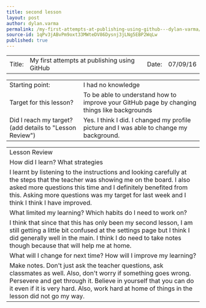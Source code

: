 ```yaml
---
title: second lesson
layout: post
author: dylan.varma
permalink: /my-first-attempts-at-publishing-using-github---dylan-varma/
source-id: 1qPv3jABvPm9oxt33MWteDV86Dysnj3jLNg5EBP2WqLw
published: true
---
```

<table>
  <tr>
    <td>Title:  </td>
    <td>My first attempts at publishing using GitHub  </td>
    <td> Date:  </td>
    <td>07/09/16</td>
  </tr>
</table>


<table>
  <tr>
    <td>Starting point:</td>
    <td>I had no knowledge </td>
  </tr>
  <tr>
    <td>Target for this lesson?</td>
    <td>To be able to understand how to improve your GitHub page by changing things like backgrounds</td>
  </tr>
  <tr>
    <td>Did I reach my target? 
(add details to "Lesson Review")</td>
    <td>Yes. I think I did. I changed my profile picture and I was able to change my background.</td>
  </tr>
</table>


<table>
  <tr>
    <td>Lesson Review</td>
  </tr>
  <tr>
    <td>How did I learn? What strategies </td>
  </tr>
  <tr>
    <td>I learnt by listening to the instructions and looking carefully at the steps that the teacher was showing me on the board. I also asked more questions this time and I definitely benefited from this. Asking more questions was my target for last week and I think I think I have improved.</td>
  </tr>
  <tr>
    <td>What limited my learning? Which habits do I need to work on? </td>
  </tr>
  <tr>
    <td>I think that since that this has only been my second lesson, I am still getting a little bit confused at the settings page but I think I did generally well in the main. I think I do need to take notes though because that will help me at home.</td>
  </tr>
  <tr>
    <td>What will I change for next time? How will I improve my learning?</td>
  </tr>
  <tr>
    <td>Make notes. Don't just ask the teacher questions, ask classmates as well. Also, don't worry if something goes wrong. Persevere and get through it. Believe in yourself that you can do it even if it is very hard. Also, work hard at home of things in the lesson did not go my way.</td>
  </tr>
</table>


